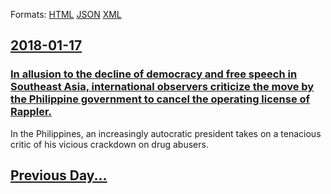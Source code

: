
Formats: [HTML](2018/01/17/index.html)  [JSON](2018/01/17/index.json)  [XML](2018/01/17/index.xml)  

## [2018-01-17](/news/2018/01/17/index.md)

### [In allusion to the decline of democracy and free speech in Southeast Asia, international observers criticize the move by the Philippine government to cancel the operating license of Rappler. ](/news/2018/01/17/in-allusion-to-the-decline-of-democracy-and-free-speech-in-southeast-asia-international-observers-criticize-the-move-by-the-philippine-gove.md)
In the Philippines, an increasingly autocratic president takes on a tenacious critic of his vicious crackdown on drug abusers.

## [Previous Day...](/news/2018/01/16/index.md)

